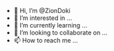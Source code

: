 - 👋 Hi, I’m @ZionDoki
- 👀 I’m interested in ...
- 🌱 I’m currently learning ...
- 💞️ I’m looking to collaborate on ...
- 📫 How to reach me ...

<!---
ZionDoki/ZionDoki is a ✨ special ✨ repository because its `README.md` (this file) appears on your GitHub profile.
You can click the Preview link to take a look at your changes.
--->
